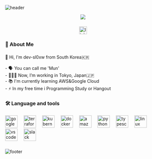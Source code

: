 ![header](https://capsule-render.vercel.app/api?type=Waving&color=0058aa&height=150&section=header&text=&fontSize=90)

<div align="center">
  <img src="https://media0.giphy.com/media/v1.Y2lkPTc5MGI3NjExY2J0NzVncDV3eTkyZjBmNXlhaTA5aWl0c3d2MzNra2o3dnp6c2I5aiZlcD12MV9pbnRlcm5hbF9naWZfYnlfaWQmY3Q9Zw/wC4bY1u3IVPUc/giphy.gif"  />
</div>

###

<div align="center">
  <img src="https://img.shields.io/static/v1?message=LinkedIn&logo=linkedin&label=&color=0077B5&logoColor=white&labelColor=&style=for-the-badge" height="25" alt="linkedin logo"  />
</div>

###

<h3 align="left">🔭 About Me</h3>

###

<p align="left">👋 Hi, I'm dev-sl0xw from South Korea🇰🇷<br><br>- 🗣️ You can call me 'Mun'<br>- 🧑🏻‍💻 Now, I’m working in Tokyo, Japan🇯🇵<br>- 📚 I'm currently learning AWS&Google Cloud<br>- ⚡ In my free time i Programming Study or Hangout</p>

###

<h3 align="left">🛠 Language and tools</h3>

###

<div align="left">
  <img src="https://cdn.jsdelivr.net/gh/devicons/devicon/icons/googlecloud/googlecloud-original.svg" height="40" alt="googlecloud logo"  />
  <img width="12" />
  <img src="https://cdn.jsdelivr.net/gh/devicons/devicon/icons/terraform/terraform-original.svg" height="40" alt="terraform logo"  />
  <img width="12" />
  <img src="https://cdn.jsdelivr.net/gh/devicons/devicon/icons/kubernetes/kubernetes-plain.svg" height="40" alt="kubernetes logo"  />
  <img width="12" />
  <img src="https://cdn.jsdelivr.net/gh/devicons/devicon/icons/docker/docker-plain-wordmark.svg" height="40" alt="docker logo"  />
  <img width="12" />
  <img src="https://cdn.jsdelivr.net/gh/devicons/devicon/icons/amazonwebservices/amazonwebservices-line-wordmark.svg" height="40" alt="amazonwebservices logo"  />
  <img width="12" />
  <img src="https://cdn.jsdelivr.net/gh/devicons/devicon/icons/python/python-original.svg" height="40" alt="python logo"  />
  <img width="12" />
  <img src="https://cdn.jsdelivr.net/gh/devicons/devicon/icons/typescript/typescript-original.svg" height="40" alt="typescript logo"  />
  <img width="12" />
  <img src="https://cdn.jsdelivr.net/gh/devicons/devicon/icons/linux/linux-original.svg" height="40" alt="linux logo"  />
  <img width="12" />
  <img src="https://cdn.jsdelivr.net/gh/devicons/devicon/icons/vscode/vscode-original.svg" height="40" alt="vscode logo"  />
  <img width="12" />
  <img src="https://cdn.jsdelivr.net/gh/devicons/devicon/icons/slack/slack-original.svg" height="40" alt="slack logo"  />
</div>

### 
 <!--
<div align=“center”>
  <img src=“https://github-readme-stats.vercel.app/api?username=dev-sl0xw&hide_title=true&hide_rank=false&show_icons=true&include_all_commits=true&count_private=true&disable_animations=false&theme=default&locale=en&hide_border=false” height=“150" alt=“stats graph”  />
  <img src=“https://github-readme-stats.vercel.app/api/top-langs?username=dev-sl0xw&locale=en&hide_title=true&layout=compact&card_width=320&langs_count=5&theme=default&hide_border=false” height=“150” alt=“languages graph”  />
</div>
-->

###

![footer](https://capsule-render.vercel.app/api?type=Waving&color=0058aa&height=150&section=footer&text=&fontSize=90)


